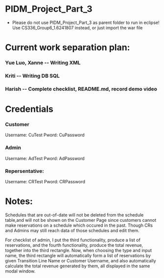 # PIDM_Project_Part_3

* Please do not use PIDM_Project_Part_3 as parent folder to run in eclipse! Use CS336_Group6_1.6241807 instead, or just import the war file

# Current work separation plan:
### Yue Luo, Xanne -- Writing XML
### Kriti       -- Writing DB SQL
### Harish    -- Complete checklist, README.md, record demo video

# Credentials

### Customer
Username: CuTest
Pword: CuPassword

### Admin
Username: AdTest
Pword: AdPassword

### Repersentative: 
Username: CRTest
Pword: CRPassword

# Notes:
Schedules that are out-of-date will not be deleted from the schedule table,and will not be shown on the Customer Page since customers cannot make reservations on a schedule which occured in the past. Though CRs and Admins may still reach data of those schedules and edit them.

For checklist of admin, I put the third functionality, produce a list of reservations, and the fourth functionality, produce the total revenue, together into the third rectangle. Now, when choosing the type and input name, the third rectangle will automatically form a list of reservations by given Transition Line Name or Customer Username, and also automatically calculate the total revenue generated by them, all displayed in the same modal window. 
